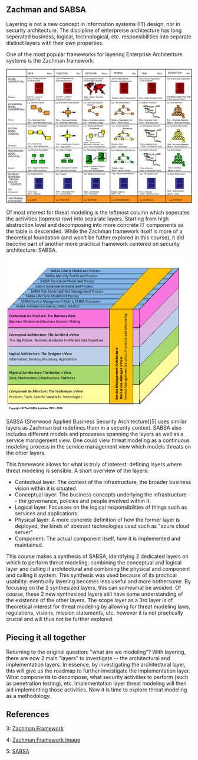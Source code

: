 ## Zachman and SABSA
Layering is not a new concept in information systems (IT) design, nor in security architecture.
The discipline of enterpreise architecture has long seperated business, logical, technological, etc. responsibilities into separate distinct layers with their own properties.

One of the most popular frameworks for layering Enterprise Architecture systems is the Zachman framework.

![The Zachman framework [3]](zachman.jpg)

Of most interest for threat modeling is the leftmost column which seperates the activities (topmost row) into separate layers.
Starting from high abstraction level and decomposing into more concrete IT components as the table is descended.
While the Zachman framework itself is more of a theoretical foundation (and won't be futher explored in this course), it did become part of another more practical framework centered on security architecture: SABSA.

![The SABSA framework [4]](sabsa.jpg)

SABSA (Sherwood Applied Business Security Architecture)[5] uses similar layers as Zachman but redefines them in a security context.
SABSA also includes different models and processes spanning the layers as well as a service management view.
One could view threat modeling as a continuous modeling process in the service management view which models threats on the other layers.

This framework allows for what is truly of interest: defining layers where threat modeling is sensible.
A short overview of the layers:
* Contextual layer: The context of the infrastructure, the broader business vision within it is situated.
* Conceptual layer: The business concepts underlying the infrastructure -- the governance, policies and people involved within it.
* Logical layer: Focusses on the logical responsibilities of things such as services and applications. 
* Physical layer: A more concrete definition of how the former layer is deployed, the kinds of abstract technologies used such as "azure cloud server"
* Component: The actual component itself, how it is implemented and maintained.


This course makes a synthesis of SABSA, identifying 2 dedicated layers on which to perform threat modeling: combining the conceptual and logical layer and calling it architectural and combining the physical and component and calling it system.
This synthesis was used because of its practical usability: eventually layering becomes less useful and more bothersome.
By focusing on the 2 synthesized layers, this can somewhat be avoided.
Of course, these 2 new synthesized layers still have some understanding of the existence of the other layers.
The scope layer as a 3rd layer is of theoretical interest for threat modeling by allowing for threat modeling laws, regulations, visions, mission statements, etc. however it is not practically crucial and will thus not be further explored.

## Piecing it all together

Returning to the original question: "what are we modeling"?
With layering, there are now 2 main "layers" to investigate -- the architectural and implementation layers.
In essence, by investigating the architectural layer, this will give us the roadmap to further investigate the implementation layer.
What components to decompose, what security activities to perform (such as penetration testing), etc.
Implementation layer threat modeling will then aid implementing those activities.
Now it is time to explore threat modeling as a methodology.

## References

3: [Zachman Framework](https://www.zachman.com/)

4: [Zachman Framework Image](https://www.researchgate.net/figure/Zachman-Framework-for-Enterprise-Architecture-the-enterprise-For-example-the-answers_fig3_267300493)

5: [SABSA](https://sabsa.org/sabsa-executive-summary/)
